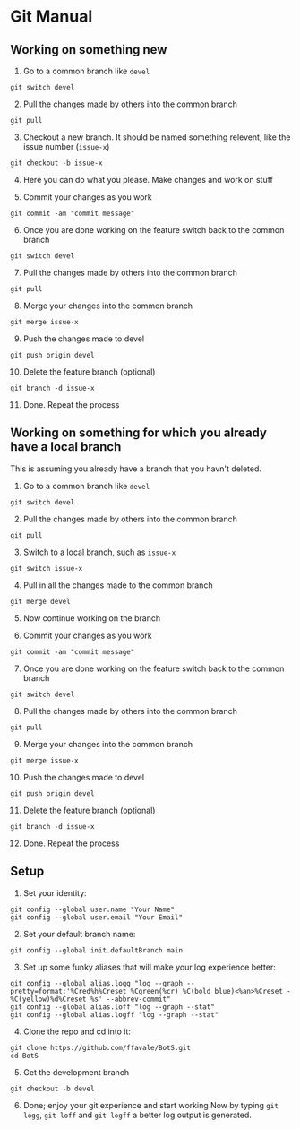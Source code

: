 # Git Manual

## Working on something new
1. Go to a common branch like `devel`
```
git switch devel
```

2. Pull the changes made by others into the common branch
```
git pull
```

3. Checkout a new branch. It should be named something relevent, like the issue number (`issue-x`)
```
git checkout -b issue-x
```

4. Here you can do what you please. Make changes and work on stuff

5. Commit your changes as you work
```
git commit -am "commit message"
```

6. Once you are done working on the feature switch back to the common branch
```
git switch devel
```

7. Pull the changes made by others into the common branch
```
git pull
```

8. Merge your changes into the common branch
```
git merge issue-x
```

9. Push the changes made to devel
```
git push origin devel
```

10. Delete the feature branch (optional)
```
git branch -d issue-x
```

11. Done. Repeat the process


## Working on something for which you already have a local branch 
This is assuming you already have a branch that you havn't deleted.

1. Go to a common branch like `devel`
```
git switch devel
```

2. Pull the changes made by others into the common branch
```
git pull
```

3. Switch to a local branch, such as `issue-x`
```
git switch issue-x
```

4. Pull in all the changes made to the common branch
```
git merge devel
```

5. Now continue working on the branch

6. Commit your changes as you work
```
git commit -am "commit message"
```

7. Once you are done working on the feature switch back to the common branch
```
git switch devel
```

8. Pull the changes made by others into the common branch
```
git pull
```

9. Merge your changes into the common branch
```
git merge issue-x
```

10. Push the changes made to devel
```
git push origin devel
```

11. Delete the feature branch (optional)
```
git branch -d issue-x
```

12. Done. Repeat the process

## Setup

1. Set your identity:
```
git config --global user.name "Your Name"
git config --global user.email "Your Email"
```

2. Set your default branch name:
```
git config --global init.defaultBranch main
```

3. Set up some funky aliases that will make your log experience better:
```
git config --global alias.logg "log --graph --pretty=format:'%Cred%h%Creset %Cgreen(%cr) %C(bold blue)<%an>%Creset -%C(yellow)%d%Creset %s' --abbrev-commit"
git config --global alias.loff "log --graph --stat"
git config --global alias.logff "log --graph --stat"
```

4. Clone the repo and cd into it:
```
git clone https://github.com/ffavale/BotS.git
cd BotS
```
5. Get the development branch
```
git checkout -b devel
```
6. Done; enjoy your git experience and start working
Now by typing `git logg`, `git loff` and `git logff` a better log output is generated.
